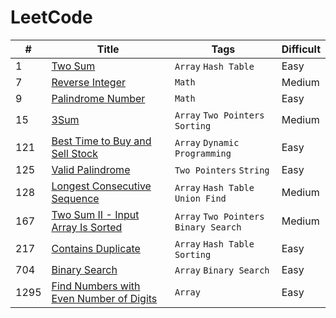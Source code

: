 # LeetCode

| # | Title | Tags | Difficult |
|---|-------|------|-----------|
| 1 | [Two Sum](https://leetcode.com/problems/two-sum) | `Array` `Hash Table` | Easy |
| 7 | [Reverse Integer](https://leetcode.com/problems/reverse-integer) | `Math` | Medium |
| 9 | [Palindrome Number](https://leetcode.com/problems/palindrome-number) | `Math` | Easy |
| 15 | [3Sum](https://leetcode.com/problems/3sum) | `Array` `Two Pointers` `Sorting` | Medium |
| 121 | [Best Time to Buy and Sell Stock](https://leetcode.com/problems/best-time-to-buy-and-sell-stock) | `Array` `Dynamic Programming` | Easy |
| 125 | [Valid Palindrome](https://leetcode.com/problems/valid-palindrome) | `Two Pointers` `String` | Easy |
| 128 | [Longest Consecutive Sequence](https://leetcode.com/problems/longest-consecutive-sequence) | `Array` `Hash Table` `Union Find` | Medium |
| 167 | [Two Sum II - Input Array Is Sorted](https://leetcode.com/problems/two-sum-ii-input-array-is-sorted) | `Array` `Two Pointers` `Binary Search` | Medium |
| 217 | [Contains Duplicate](https://leetcode.com/problems/contains-duplicate) | `Array` `Hash Table` `Sorting` | Easy |
| 704 | [Binary Search](https://leetcode.com/problems/binary-search) | `Array` `Binary Search` | Easy |
| 1295 | [Find Numbers with Even Number of Digits](https://leetcode.com/problems/find-numbers-with-even-number-of-digits) | `Array` | Easy |

